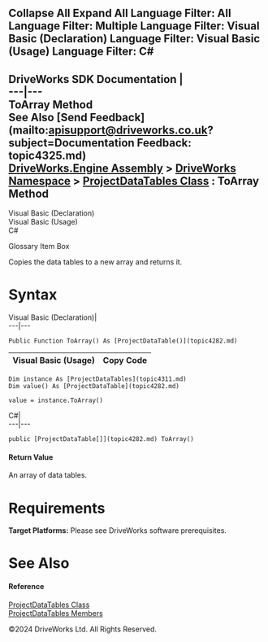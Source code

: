        

 Collapse All Expand All  Language Filter: All  Language Filter: Multiple  Language Filter: Visual Basic (Declaration) Language Filter: Visual Basic (Usage) Language Filter: C#  
---  
DriveWorks SDK Documentation  |   
---|---  
ToArray Method   
See Also [Send Feedback](mailto:apisupport@driveworks.co.uk?subject=Documentation Feedback: topic4325.md)  
[DriveWorks.Engine Assembly](topic2156.md) > [DriveWorks Namespace](topic2159.md) > [ProjectDataTables Class](topic4311.md) : ToArray Method  
---  
  
Visual Basic (Declaration)    
Visual Basic (Usage)    
C# 

Glossary Item Box

Copies the data tables to a new array and returns it. 

# Syntax

Visual Basic (Declaration)|   
---|---  
      
    
    Public Function ToArray() As [ProjectDataTable()](topic4282.md)  
  
Visual Basic (Usage)| Copy Code  
---|---  
      
    
    Dim instance As [ProjectDataTables](topic4311.md)
    Dim value() As [ProjectDataTable](topic4282.md)
     
    value = instance.ToArray()  
  
C#|   
---|---  
      
    
    public [ProjectDataTable[]](topic4282.md) ToArray()  
  
#### Return Value

An array of data tables.

# Requirements

**Target Platforms:** Please see DriveWorks software prerequisites.

# See Also

#### Reference

[ProjectDataTables Class](topic4311.md)   
[ProjectDataTables Members](topic4312.md)

©2024 DriveWorks Ltd. All Rights Reserved.
